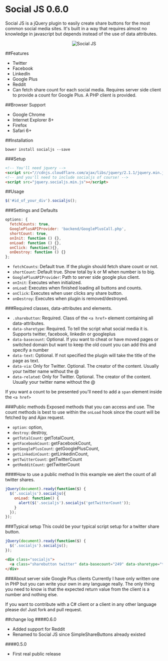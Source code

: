 Social JS 0.6.0
==================
Social JS is a jQuery plugin to easily create share buttons for the most common social media sites. It's built in a way that requires almost no knowledge in javascript but depends instead of the use of data attributes.

<div style="text-align:center">
<img src="https://github.com/SubZane/socialjs/raw/master/socialjs.png" alt="Social JS"/>
</div>


##Features
* Twitter
* Facebook
* LinkedIn
* Google Plus
* Reddit
* Can fetch share count for each social media. Requires server side client to provide a count for Google Plus. A PHP client is provided.

##Browser Support
* Google Chrome
* Internet Explorer 8+
* Firefox
* Safari 6+

##Installation
```
bower install socialjs --save
```

###Setup
```html
<!-- You'll need jquery -->
<script src="//cdnjs.cloudflare.com/ajax/libs/jquery/2.1.1/jquery.min.js"></script>
<!-- and you'll need to include socialjs of course! -->
<script src="jquery.socialjs.min.js"></script>
```
##Usage
```javascript
$('#id_of_your_div').socialjs();
```

###Settings and Defaults
```javascript
options: {
  fetchCounts: true,
  GooglePlusAPIProvider: 'backend/GooglePlusCall.php',
  shortCount: true,
  onInit: function () {},
  onLoad: function () {},
  onClick: function(){},
  onDestroy: function () {}
};
```
* `fetchCounts`: Default true. If the plugin should fetch share count or not.
* `shortCount`: Default true. Show total by k or M when number is to big.
* `GooglePlusAPIProvider`: Path to server side google plus client.
* `onInit`: Executes when initialized.
* `onLoad`: Executes when finished loading all buttons and counts.
* `onClick`: Executes when user clicks any share button.
* `onDestroy`: Executes when plugin is removed/destroyed.

###Required classes, data-attributes and elements.
* `.sharebutton`: Required. Class of the `<a href>` element containing all data-attributes.
* `data-sharetype`: Required. To tell the script what social media it is. Supports twitter, facebook, linkedin or googleplus
* `data-basecount`: Optional. If you want to cheat or have moved pages or switched domain but want to keep the old count you can add this and specify a number
* `data-text`: Optional. If not specified the plugin will take the title of the page as text.
* `data-via`: Only for Twitter. Optional. The creator of the content. Usually your twitter name without the @
* `data-related`: Only for Twitter. Optional. The creator of the content. Usually your twitter name without the @

If you want a count to be presented you'll need to add a `span` element inside the `<a href>`

###Public methods
Exposed methods that you can access and use. The count methods is best to use within the `onLoad` hook since the count will be fetched by and Ajax request.
* `option`: option,
* `destroy`: destroy,
* `getTotalCount`: getTotalCount,
* `getFacebookCount`: getFacebookCount,
* `getGooglePlusCount`: getGooglePlusCount,
* `getLinkedinCount`: getLinkedinCount,
* `getTwitterCount`: getTwitterCount
* `getRedditCount`: getTwitterCount

####How to use a public method
In this example we alert the count of all twitter shares.
```javascript
jQuery(document).ready(function($) {
  $('.socialjs').socialjs({
    onLoad: function() {
      alert($('.socialjs').socialjs('getTwitterCount'));
    }
  });
});
```

###Typical setup
This could be your typical script setup for a twitter share button.

```javascript
jQuery(document).ready(function($) {
  $('.socialjs').socialjs();
});
```

```html
<div class="socialjs">
  <a class="sharebutton twitter" data-basecount="249" data-sharetype="twitter" data-text="The neat page title" data-via="andreasnorman" data-related="andreasnorman" title="Share this on Twitter" href="#"><span class="count"></span></a>
</div>
```

###About server side Google Plus clients
Currently I have only written one in PHP but you can write your own in any language really. The only thing you need to know is that the expected return value from the client is a number and nothing else.

If you want to contribute with a C# client or a client in any other language please do! Just fork and pull request.

##change log
####0.6.0
* Added support for Reddit
* Renamed to Social JS since SimpleShareButtons already existed

####0.5.0
* First real public release
